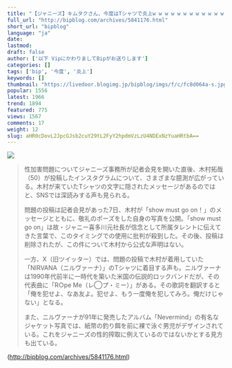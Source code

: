 ```yaml
---
title: "【ジャニーズ】キムタクさん、今度はTシャツで炎上w w w w w w w w w w w w w w w w w w w w BIPブログ"
full_url: "http://bipblog.com/archives/5841176.html"
short_url: "bipblog"
language: "ja"
date: 
lastmod: 
draft: false
author: ['以下 VipにかわりましてBipがお送りします']
categories: []
tags: ['bip', '今度', '炎上']
keywords: []
thumbnail: "https://livedoor.blogimg.jp/bipblog/imgs/f/c/fc8d064a-s.jpg"
popular: 1556
latest: 1966
trend: 1894
featured: 775
views: 1567
comments: 17
weight: 12
slug: aHR0cDovL2JpcGJsb2cuY29tL2FyY2hpdmVzLzU4NDExNzYuaHRtbA==
---
```


![](https://livedoor.blogimg.jp/bipblog/imgs/f/c/fc8d064a-s.jpg)

<blockquote><p class='ent_body_p ent_kyocho '> 性加害問題についてジャニーズ事務所が記者会見を開いた直後、木村拓哉（50）が投稿したインスタグラムについて、さまざまな臆測が広がっている。木村が来ていたTシャツの文字に隠されたメッセージがあるのではと、SNSでは深読みする声も見られる。</p> <p class='ent_body_p ent_kyocho'> 問題の投稿は記者会見があった7日、木村が「show must go on！」のメッセージとともに、敬礼のポーズをした自身の写真を公開。「show must go on」は故・ジャニー喜多川元社長が信念として所属タレントに伝えてきた言葉で、このタイミングでの使用に批判が殺到した。その後、投稿は削除されたが、この件について木村から公式な声明はない。</p> <p class='ent_body_p ent_kyocho'> 一方、X（旧ツイッター）では、問題の投稿で木村が着用していた「NIRVANA（ニルヴァーナ）」のTシャツに着目する声も。ニルヴァーナは1990年代前半に一時代を築いた米国の伝説的ロックバンドだが、その代表曲に「R○pe Me（レ◯プ・ミー）」がある。その歌詞を翻訳すると「俺を犯せよ、なあ友よ。犯せよ、もう一度俺を犯してみろ。俺だけじゃない」となる。</p> <p class='ent_body_p ent_kyocho'> また、ニルヴァーナが91年に発売したアルバム「Nevermind」の有名なジャケット写真では、紙幣の釣り餌を前に裸で泳ぐ男児がデザインされている。これをジャニーズの性的搾取に例えているのではないかとする見方も出ている。 </p></blockquote>

(http://bipblog.com/archives/5841176.html)
